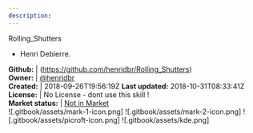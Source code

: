 ```yaml
---
description: 
---
```

Rolling_Shutters

* Henri Debierre.

**Github:** | (https://github.com/henridbr/Rolling_Shutters)  
**Owner:** | [@henridbr](https://github.com/henridbr)  
**Created:** | 2018-09-26T19:56:19Z  **Last updated:** 2018-10-31T08:33:41Z  
**License:** | No License - dont use this skill !  
**Market status:** | [Not in Market](https://market.mycroft.ai/skill/)  
 ![.gitbook/assets/mark-1-icon.png]  ![.gitbook/assets/mark-2-icon.png]  ![.gitbook/assets/picroft-icon.png]  ![.gitbook/assets/kde.png]  
